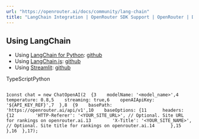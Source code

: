```yaml
---
url: "https://openrouter.ai/docs/community/lang-chain"
title: "LangChain Integration | OpenRouter SDK Support | OpenRouter | Documentation"
---
```


## Using LangChain

- Using [LangChain for Python](https://github.com/langchain-ai/langchain): [github](https://github.com/alexanderatallah/openrouter-streamlit/blob/main/pages/2_Langchain_Quickstart.py)
- Using [LangChain.js](https://github.com/langchain-ai/langchainjs): [github](https://github.com/OpenRouterTeam/openrouter-examples/blob/main/examples/langchain/index.ts)
- Using [Streamlit](https://streamlit.io/): [github](https://github.com/alexanderatallah/openrouter-streamlit)

TypeScriptPython

```code-block text-sm

1const chat = new ChatOpenAI(2  {3    modelName: '<model_name>',4    temperature: 0.8,5    streaming: true,6    openAIApiKey: '${API_KEY_REF}',7  },8  {9    basePath: 'https://openrouter.ai/api/v1',10    baseOptions: {11      headers: {12        'HTTP-Referer': '<YOUR_SITE_URL>', // Optional. Site URL for rankings on openrouter.ai.13        'X-Title': '<YOUR_SITE_NAME>', // Optional. Site title for rankings on openrouter.ai.14      },15    },16  },17);
```